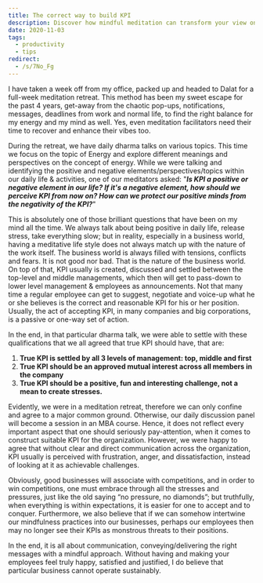 ```yaml
---
title: The correct way to build KPI
description: Discover how mindful meditation can transform your view on KPIs, promoting positive communication and reducing workplace stress for a healthier business environment.
date: 2020-11-03
tags:
  - productivity
  - tips
redirect:
  - /s/7No_Fg
---
```


I have taken a week off from my office, packed up and headed to Dalat for a full-week meditation retreat. This method has been my sweet escape for the past 4 years, get-away from the chaotic pop-ups, notifications, messages, deadlines from work and normal life, to find the right balance for my energy and my mind as well. Yes, even meditation facilitators need their time to recover and enhance their vibes too.

During the retreat, we have daily dharma talks on various topics. This time we focus on the topic of Energy and explore different meanings and perspectives on the concept of energy. While we were talking and identifying the positive and negative elements/perspectives/topics within our daily life & activities, one of our meditators asked: "**_Is KPI a positive or negative element in our life? If it's a negative element, how should we perceive KPI from now on? How can we protect our positive minds from the negativity of the KPI?_**"

This is absolutely one of those brilliant questions that have been on my mind all the time. We always talk about being positive in daily life, release stress, take everything slow; but in reality, especially in a business world, having a meditative life style does not always match up with the nature of the work itself. The business world is always filled with tensions, conflicts and fears. It is not good nor bad. That is the nature of the business world. On top of that, KPI usually is created, discussed and settled between the top-level and middle managements, which then will get to pass-down to lower level management & employees as announcements. Not that many time a regular employee can get to suggest, negotiate and voice-up what he or she believes is the correct and reasonable KPI for his or her position. Usually, the act of accepting KPI, in many companies and big corporations, is a passive or one-way set of action.

In the end, in that particular dharma talk, we were able to settle with these qualifications that we all agreed that true KPI should have, that are:

1. **True KPI is settled by all 3 levels of management: top, middle and first**
2. **True KPI should be an approved mutual interest across all members in the company**
3. **True KPI should be a positive, fun and interesting challenge, not a mean to create stresses.**

Evidently, we were in a meditation retreat, therefore we can only confine and agree to a major common ground. Otherwise, our daily discussion panel will become a session in an MBA course. Hence, it does not reflect every important aspect that one should seriously pay-attention, when it comes to construct suitable KPI for the organization. However, we were happy to agree that without clear and direct communication across the organization, KPI usually is perceived with frustration, anger, and dissatisfaction, instead of looking at it as achievable challenges.

Obviously, good businesses will associate with competitions, and in order to win competitions, one must embrace through all the stresses and pressures, just like the old saying “no pressure, no diamonds”; but truthfully, when everything is within expectations, it is easier for one to accept and to conquer. Furthermore, we also believe that if we can somehow intertwine our mindfulness practices into our businesses, perhaps our employees then may no longer see their KPIs as monstrous threats to their positions.

In the end, it is all about communication, conveying/delivering the right messages with a mindful approach. Without having and making your employees feel truly happy, satisfied and justified, I do believe that particular business cannot operate sustainably.
